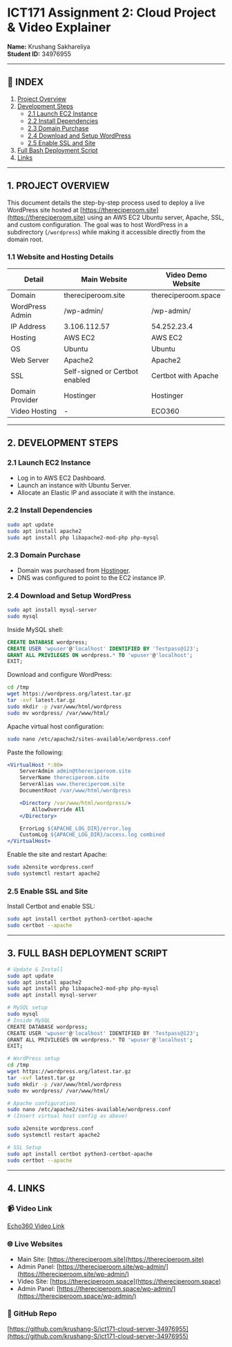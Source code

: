 # ICT171 Assignment 2: Cloud Project & Video Explainer

**Name:** Krushang Sakhareliya  
**Student ID:** 34976955  

---

## 📑 INDEX

1. [Project Overview](#1-project-overview)  
2. [Development Steps](#2-development-steps)  
   - [2.1 Launch EC2 Instance](#21-launch-ec2-instance)  
   - [2.2 Install Dependencies](#22-install-dependencies)  
   - [2.3 Domain Purchase](#23-domain-purchase)  
   - [2.4 Download and Setup WordPress](#24-download-and-setup-wordpress)  
   - [2.5 Enable SSL and Site](#25-enable-ssl-and-site)  
3. [Full Bash Deployment Script](#3-full-bash-deployment-script)  
4. [Links](#4-links)  

---

## 1. PROJECT OVERVIEW

This document details the step-by-step process used to deploy a live WordPress site hosted at [https://thereciperoom.site](https://thereciperoom.site) using an AWS EC2 Ubuntu server, Apache, SSL, and custom configuration. The goal was to host WordPress in a subdirectory (`/wordpress`) while making it accessible directly from the domain root.

### 1.1 Website and Hosting Details

| Detail          | Main Website                      | Video Demo Website                |
|-----------------|-----------------------------------|----------------------------------|
| Domain          | thereciperoom.site                | thereciperoom.space              |
| WordPress Admin | /wp-admin/                        | /wp-admin/                       |
| IP Address      | 3.106.112.57                      | 54.252.23.4                      |
| Hosting         | AWS EC2                           | AWS EC2                          |
| OS              | Ubuntu                            | Ubuntu                           |
| Web Server      | Apache2                           | Apache2                          |
| SSL             | Self-signed or Certbot enabled    | Certbot with Apache              |
| Domain Provider | Hostinger                         | Hostinger                        |
| Video Hosting   | -                                 | ECO360                           |

---

## 2. DEVELOPMENT STEPS

### 2.1 Launch EC2 Instance

- Log in to AWS EC2 Dashboard.
- Launch an instance with Ubuntu Server.
- Allocate an Elastic IP and associate it with the instance.

### 2.2 Install Dependencies

```bash
sudo apt update
sudo apt install apache2
sudo apt install php libapache2-mod-php php-mysql
```

### 2.3 Domain Purchase

- Domain was purchased from [Hostinger](https://www.hostinger.com/).
- DNS was configured to point to the EC2 instance IP.

### 2.4 Download and Setup WordPress

```bash
sudo apt install mysql-server
sudo mysql
```

Inside MySQL shell:

```sql
CREATE DATABASE wordpress;
CREATE USER 'wpuser'@'localhost' IDENTIFIED BY 'Testpass@123';
GRANT ALL PRIVILEGES ON wordpress.* TO 'wpuser'@'localhost';
EXIT;
```

Download and configure WordPress:

```bash
cd /tmp
wget https://wordpress.org/latest.tar.gz
tar -xvf latest.tar.gz
sudo mkdir -p /var/www/html/wordpress
sudo mv wordpress/ /var/www/html/
```

Apache virtual host configuration:

```bash
sudo nano /etc/apache2/sites-available/wordpress.conf
```

Paste the following:

```apache
<VirtualHost *:80>
    ServerAdmin admin@thereciperoom.site
    ServerName thereciperoom.site
    ServerAlias www.thereciperoom.site
    DocumentRoot /var/www/html/wordpress

    <Directory /var/www/html/wordpress/>
        AllowOverride All
    </Directory>

    ErrorLog ${APACHE_LOG_DIR}/error.log
    CustomLog ${APACHE_LOG_DIR}/access.log combined
</VirtualHost>
```

Enable the site and restart Apache:

```bash
sudo a2ensite wordpress.conf
sudo systemctl restart apache2
```

### 2.5 Enable SSL and Site

Install Certbot and enable SSL:

```bash
sudo apt install certbot python3-certbot-apache
sudo certbot --apache
```

---

## 3. FULL BASH DEPLOYMENT SCRIPT

```bash
# Update & Install
sudo apt update
sudo apt install apache2
sudo apt install php libapache2-mod-php php-mysql
sudo apt install mysql-server

# MySQL setup
sudo mysql
# Inside MySQL
CREATE DATABASE wordpress;
CREATE USER 'wpuser'@'localhost' IDENTIFIED BY 'Testpass@123';
GRANT ALL PRIVILEGES ON wordpress.* TO 'wpuser'@'localhost';
EXIT;

# WordPress setup
cd /tmp
wget https://wordpress.org/latest.tar.gz
tar -xvf latest.tar.gz
sudo mkdir -p /var/www/html/wordpress
sudo mv wordpress/ /var/www/html/

# Apache configuration
sudo nano /etc/apache2/sites-available/wordpress.conf
# (Insert virtual host config as above)

sudo a2ensite wordpress.conf
sudo systemctl restart apache2

# SSL Setup
sudo apt install certbot python3-certbot-apache
sudo certbot --apache
```

---

## 4. LINKS

### 📹 Video Link
[Echo360 Video Link](https://echo360.net.au/media/f708f9a3-c1fe-47aa-aecd-85e63fdbd9c4/public)

### 🌐 Live Websites

- Main Site: [https://thereciperoom.site](https://thereciperoom.site)
- Admin Panel: [https://thereciperoom.site/wp-admin/](https://thereciperoom.site/wp-admin/)
- Video Site: [https://thereciperoom.space](https://thereciperoom.space)
- Admin Panel: [https://thereciperoom.space/wp-admin/](https://thereciperoom.space/wp-admin/)

### 🔗 GitHub Repo

[https://github.com/krushang-S/ict171-cloud-server-34976955](https://github.com/krushang-S/ict171-cloud-server-34976955)
